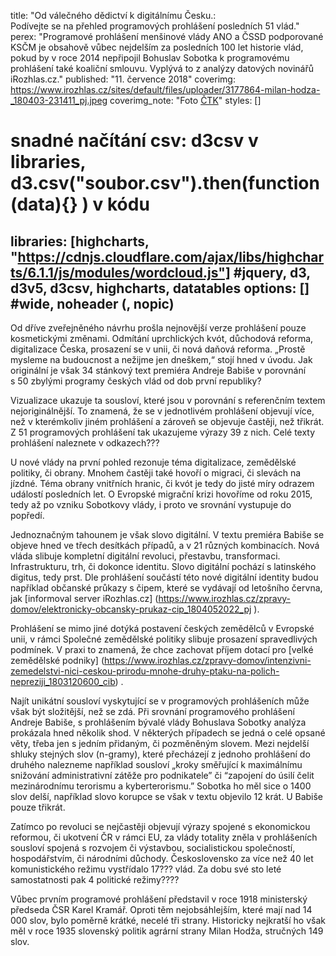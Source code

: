 title: "Od válečného dědictví k digitálnímu Česku.:<br>Podívejte se na přehled programových prohlášení posledních 51 vlád."
perex: "Programové prohlášení menšinové vlády ANO a ČSSD podporované KSČM je obsahově vůbec nejdelším za posledních 100 let historie vlád, pokud by v roce 2014 nepřipojil Bohuslav Sobotka k programovému prohlášení také koaliční smlouvu. Vyplývá to z analýzy datových novinářů iRozhlas.cz."
published: "11. července 2018"
coverimg: https://www.irozhlas.cz/sites/default/files/uploader/3177864-milan-hodza-_180403-231411_pj.jpeg
coverimg_note: "Foto <a href='#'>ČTK</a>"
styles: []
# snadné načítání csv: d3csv v libraries, d3.csv("soubor.csv").then(function(data){} ) v kódu
libraries: [highcharts, "https://cdnjs.cloudflare.com/ajax/libs/highcharts/6.1.1/js/modules/wordcloud.js"] #jquery, d3, d3v5, d3csv, highcharts, datatables
options: [] #wide, noheader (, nopic)
---

Od dříve zveřejněného návrhu prošla nejnovější verze prohlášení pouze kosmetickými změnami. Odmítání uprchlických kvót, důchodová reforma, digitalizace Česka, prosazení se v unii, či nová daňová reforma. „Prostě mysleme na budoucnost a nežijme jen dneškem,“ stojí hned v úvodu. Jak originální je však 34 stánkový text premiéra Andreje Babiše v porovnání s 50 zbylými programy českých vlád od dob první republiky?


<div class="cloud" id="2018 Babiš"></div>

<wide>Vizualizace ukazuje ta sousloví, které jsou v porovnání s referenčním textem nejoriginálnější. To znamená, že se v jednotlivém prohlášení objevují více, než v kterémkoliv jiném prohlášení a zároveň se objevuje častěji, než třikrát. Z 51 programových prohlášení tak ukazujeme výrazy 39 z nich. Celé texty prohlášení naleznete v odkazech???</wide>

U nové vlády na první pohled rezonuje téma digitalizace, zemědělské politiky, či obrany.  Mnohem častěji také hovoří o migraci, či slevách na jízdné. Téma obrany vnitřních hranic, či kvót je tedy do jisté míry odrazem událostí posledních let. O Evropské migrační krizi hovoříme od roku 2015, tedy až po vzniku Sobotkovy vlády, i proto ve srovnání vystupuje do popředí. 

Jednoznačným tahounem je však slovo digitální. V textu premiéra Babiše se objeve hned ve třech desítkách případů, a v 21 různých kombinacích. Nová vláda slibuje kompletní digitální revoluci, přestavbu, transformaci. Infrastrukturu, trh, či dokonce identitu. Slovo digitální pochází s latinského digitus, tedy prst. Dle prohlášení součástí této nové digitální identity budou například občanské průkazy s čipem, které se vydávají od letošního června, jak [informoval server iRozhlas.cz]
(https://www.irozhlas.cz/zpravy-domov/elektronicky-obcansky-prukaz-cip_1804052022_pj
). 

Prohlášení se mimo jiné dotýká postavení českých zemědělců v Evropské unii, v rámci Společné zemědělské politiky slibuje prosazení spravedlivých podmínek. V praxi to znamená, že chce zachovat příjem dotací pro [velké zemědělské podniky] (https://www.irozhlas.cz/zpravy-domov/intenzivni-zemedelstvi-nici-ceskou-prirodu-mnohe-druhy-ptaku-na-polich-nepreziji_1803120600_cib)
. 


Najít unikátní sousloví vyskytující se v programových prohlášeních může však být složitější, než se zdá. Při srovnání programového prohlášení Andreje Babiše, s prohlášením bývalé vlády Bohuslava Sobotky analýza prokázala hned několik shod. V některých případech se jedná o celé opsané věty, třeba jen s jedním přidaným, či pozměněným slovem. Mezi nejdelší shluky stejných slov (n-gramy), které přecházejí z jednoho prohlášení do druhého nalezneme například sousloví „kroky směřující k maximálnímu snižování administrativní zátěže pro podnikatele” či “zapojení do úsilí čelit mezinárodnímu terorismu a kyberterorismu.” Sobotka ho měl sice o 1400 slov delší, například slovo korupce se však v textu objevilo 12 krát. U Babiše pouze třikrát. 


<div class="cloud" id="2014 Sobotka"></div>


Zatímco po revoluci se nejčastěji objevují výrazy spojené s ekonomickou reformou, či ukotvení ČR v rámci EU, za vlády totality zněla v prohlášeních sousloví spojená s rozvojem či výstavbou, socialistickou společností, hospodářstvím, či národními důchody. Československo za více než 40 let komunistického režimu vystřídalo 17??? vlád.  Za dobu své sto leté samostatnosti pak 4 politické režimy????

<wide>
	<div id="charts"></div>
</wide>

Vůbec prvním programové prohlášení představil v roce 1918 ministerský předseda ČSR Karel Kramář. Oproti těm nejobsáhlejším, které mají nad 14 000 slov, bylo poměrně krátké, necelé tři strany. Historicky nejkratší ho však měl v roce 1935 slovenský politik agrární strany Milan Hodža, stručných 149 slov. 